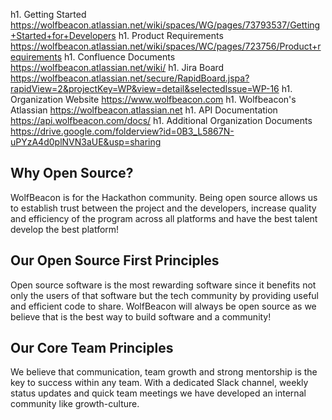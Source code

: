h1. Getting Started
https://wolfbeacon.atlassian.net/wiki/spaces/WG/pages/73793537/Getting+Started+for+Developers
h1. Product Requirements
https://wolfbeacon.atlassian.net/wiki/spaces/WC/pages/723756/Product+requirements
h1. Confluence Documents 
https://wolfbeacon.atlassian.net/wiki/ 
h1. Jira Board 
https://wolfbeacon.atlassian.net/secure/RapidBoard.jspa?rapidView=2&projectKey=WP&view=detail&selectedIssue=WP-16 
h1. Organization Website 
https://www.wolfbeacon.com 
h1. Wolfbeacon's Atlassian 
https://wolfbeacon.atlassian.net 
h1. API Documentation 
https://api.wolfbeacon.com/docs/
h1. Additional Organization Documents 
https://drive.google.com/folderview?id=0B3_L5867N-uPYzA4d0plNVN3aUE&usp=sharing 

## Why Open Source?

WolfBeacon is for the Hackathon community. Being open source allows us to establish trust between the project and the developers, increase quality and efficiency of the program across all platforms and have the best talent develop the best platform!

## Our Open Source First Principles

Open source software is the most rewarding software since it benefits not only the users of that software but the tech community by providing useful and efficient code to share. WolfBeacon will always be open source as we believe that is the best way to build software and a community!

## Our Core Team Principles

We believe that communication, team growth and strong mentorship is the key to success within any team. With a dedicated Slack channel, weekly status updates and quick team meetings we have developed an internal community like growth-culture.
